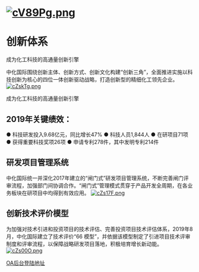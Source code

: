 # [![cV89Pg.png](https://z3.ax1x.com/2021/04/01/cV89Pg.png)](https://imgtu.com/i/cV89Pg)

# 创新体系
成为化工科技的高通量创新引擎

中化国际围绕创新主体、创新方式、创新文化构建“创新三角”，全面推进实施以科技创新为核心的四位一体创新驱动战略，打造创新型的精细化工领先企业。
[![cZskTg.png](https://z3.ax1x.com/2021/04/02/cZskTg.png)](https://imgtu.com/i/cZskTg)

成为化工科技的高通量创新引擎

## 2019年关键绩效：
● 科技研发投入9.68亿元，同比增长47%
● 科技人员1,844人
● 在研项目71项
● 获得重要科技奖项26项
● 申请专利278件，其中发明专利214件

## 研发项目管理系统
中化国际统一并深化2017年建立的“闸门式”研发项目管理系统，不断完善闸门评审流程，加强部门间协调合作。“闸门式”管理模式贯穿于产品开发全周期，在各业务板块在研项目中均得到有效应用。
[![cZs17F.png](https://z3.ax1x.com/2021/04/02/cZs17F.png)](https://imgtu.com/i/cZs17F)

## 创新技术评价模型

为加强对技术引进和投资项目的技术评估、完善投资项目技术评估体系，2019年8月，中化国际建立了技术评价“66 模型”，并依据该模型制定了引进项目技术评审制度和评审流程，以保障战略研发项目落地，积极培育增长新动能。
[![cZs00O.png](https://z3.ax1x.com/2021/04/02/cZs00O.png)](https://imgtu.com/i/cZs00O)

[OA后台登陆地址](https://intlemail.sinochem.com:4433/index.html)
